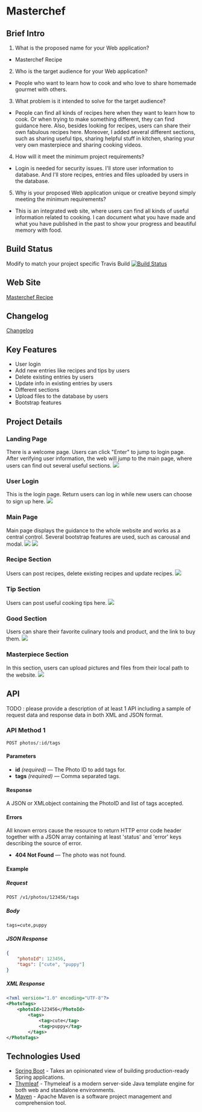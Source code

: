# Masterchef

## Brief Intro
1. What is the proposed name for your Web application?
- Masterchef Recipe
2. Who is the target audience for your Web application?
- People who want to learn how to cook and who love to share homemade gourmet with others. 
3. What problem is it intended to solve for the target audience?
- People can find all kinds of recipes here when they want to learn how to cook. Or when trying to make something different, they can find guidance here. Also, besides looking for recipes, users can share their own fabulous recipes here. Moreover, I added several different sections, such as sharing useful tips, sharing helpful stuff in kitchen, sharing your very own masterpiece and sharing cooking videos. 
4. How will it meet the minimum project requirements?
- Login is needed for security issues. I'll store user information to database. And I'll store recipes, entries and files uploaded by users in the database. 
5. Why is your proposed Web application unique or creative beyond simply meeting the minimum requirements?
- This is an integrated web site, where users can find all kinds of useful information related to cooking. I can document what you have made and what you have published in the past to show your progress and beautiful memory with food. 


## Build Status
Modify to match your project specific Travis Build
[![Build Status](https://travis-ci.org/infsci2560sp17/full-stack-web.svg?branch=master)](https://travis-ci.org/infsci2560sp17/full-stack-web-XinyiShu)


## Web Site
[Masterchef Recipe](https://calm-atoll-55406.herokuapp.com/)


## Changelog
[Changelog](https://github.com/infsci2560sp17/full-stack-web-XinyiShu/blob/master/CHANGELOG.md)


## Key Features
* User login
* Add new entries like recipes and tips by users
* Delete existing entries by users
* Update info in existing entries by users
* Different sections
* Upload files to the database by users
* Bootstrap features


## Project Details
### Landing Page
There is a welcome page. Users can click "Enter" to jump to login page. After verifying user information, the web will jump to the main page, where users can find out several useful sections. 
<img src="https://github.com/infsci2560sp17/full-stack-web-XinyiShu/blob/master/src/main/resources/welcome.png">

### User Login
This is the login page. Return users can log in while new users can choose to sign up here. 
<img src="https://github.com/infsci2560sp17/full-stack-web-XinyiShu/blob/master/src/main/resources/login.png">

### Main Page
Main page displays the guidance to the whole website and works as a central control. Several bootstrap features are used, such as carousal and modal. 
<img src="https://github.com/infsci2560sp17/full-stack-web-XinyiShu/blob/master/src/main/resources/main1.png">
<img src="https://github.com/infsci2560sp17/full-stack-web-XinyiShu/blob/master/src/main/resources/main2.png">

### Recipe Section
Users can post recipes, delete existing recipes and update recipes. 
<img src="https://github.com/infsci2560sp17/full-stack-web-XinyiShu/blob/master/src/main/resources/recipe.png">

### Tip Section
Users can post useful cooking tips here. 
<img src="https://github.com/infsci2560sp17/full-stack-web-XinyiShu/blob/master/src/main/resources/tip.png">

### Good Section
Users can share their favorite culinary tools and product, and the link to buy them. 
<img src="https://github.com/infsci2560sp17/full-stack-web-XinyiShu/blob/master/src/main/resources/good.png">

### Masterpiece Section
In this section, users can upload pictures and files from their local path to the website. 
<img src="https://github.com/infsci2560sp17/full-stack-web-XinyiShu/blob/master/src/main/resources/masterpiece.png">

## API
TODO : please provide a description of at least 1 API including a sample of request data and response data in both XML and JSON format.
### API Method 1
    POST photos/:id/tags 
#### Parameters
- **id** _(required)_ — The Photo ID to add tags for.
- **tags** _(required)_ — Comma separated tags.
#### Response
A JSON or XMLobject containing the PhotoID and list of tags accepted.
#### Errors
All known errors cause the resource to return HTTP error code header together with a JSON array containing at least 'status' and 'error' keys describing the source of error.
- **404 Not Found** — The photo was not found.
#### Example

##### Request

    POST /v1/photos/123456/tags

##### Body

    tags=cute,puppy


##### JSON Response

```json
{
    "photoId": 123456,
    "tags": ["cute", "puppy"]
}
```

##### XML Response

```xml
<?xml version="1.0" encoding="UTF-8"?>
<PhotoTags>
    <photoId>123456</PhotoId>
        <tags>
            <tag>cute</tag>
            <tag>puppy</tag>
        </tags>
</PhotoTags>
```


## Technologies Used
- [Spring Boot](https://projects.spring.io/spring-boot/) - Takes an opinionated view of building production-ready Spring applications.
- [Thymleaf](http://www.thymeleaf.org/) - Thymeleaf is a modern server-side Java template engine for both web and standalone environments.
- [Maven](https://maven.apache.org/) - Apache Maven is a software project management and comprehension tool.

